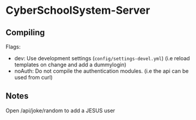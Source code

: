 # CyberSchoolSystem-Server

## Compiling
Flags:
* dev:
    Use development settings (`config/settings-devel.yml`)
    (i.e reload templates on change and add a dummylogin)
* noAuth:
    Do not compile the authentication modules.
    (i.e the api can be used from curl)

## Notes
Open /api/joke/random to add a JESUS user
